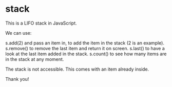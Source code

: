 # stack
This is a LIFO stack in JavaScript.

We can use:

s.add(2) and pass an item in, to add the item in the stack (2 is an example).
s.remove() to remove the last item and return it on screen.
s.last() to have a look at the last item added in the stack.
s.count() to see how many items are in the stack at any moment.

The stack is not accessible. 
This comes with an item already inside. 

Thank you!
